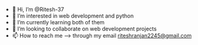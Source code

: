 - 👋 Hi, I’m @Ritesh-37
- 👀 I’m interested in web development and python
- 🌱 I’m currently learning both of them
- 💞️ I’m looking to collaborate on web development projects
- 📫 How to reach me --> through my email riteshranjan2245@gmail.com

<!---
Ritesh-37/Ritesh-37 is a ✨ special ✨ repository because its `README.md` (this file) appears on your GitHub profile.
You can click the Preview link to take a look at your changes.
--->
